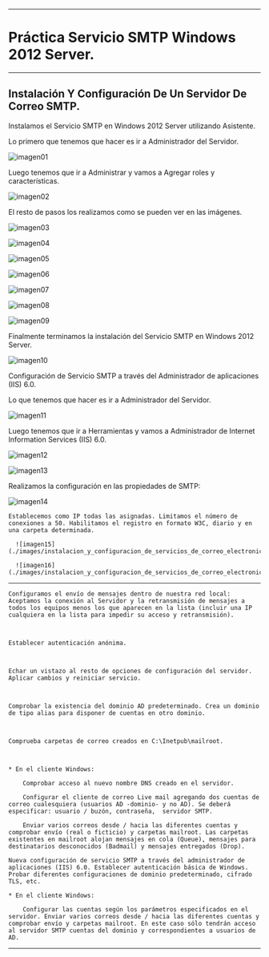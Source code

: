 ___

# **Práctica Servicio SMTP Windows 2012 Server.**

---

## **Instalación Y Configuración De Un Servidor De Correo SMTP.**

Instalamos el Servicio SMTP en Windows 2012 Server utilizando Asistente.

Lo primero que tenemos que hacer es ir a Administrador del Servidor.

![imagen01](./images/instalacion_y_configuracion_de_servicios_de_correo_electronico_windows/01.png)

Luego tenemos que ir a Administrar y vamos a Agregar roles y características.

![imagen02](./images/instalacion_y_configuracion_de_servicios_de_correo_electronico_windows/02.png)

El resto de pasos los realizamos como se pueden ver en las imágenes.

![imagen03](./images/instalacion_y_configuracion_de_servicios_de_correo_electronico_windows/03.png)

![imagen04](./images/instalacion_y_configuracion_de_servicios_de_correo_electronico_windows/04.png)

![imagen05](./images/instalacion_y_configuracion_de_servicios_de_correo_electronico_windows/05.png)

![imagen06](./images/instalacion_y_configuracion_de_servicios_de_correo_electronico_windows/06.png)

![imagen07](./images/instalacion_y_configuracion_de_servicios_de_correo_electronico_windows/07.png)

![imagen08](./images/instalacion_y_configuracion_de_servicios_de_correo_electronico_windows/08.png)

![imagen09](./images/instalacion_y_configuracion_de_servicios_de_correo_electronico_windows/09.png)

Finalmente terminamos la instalación del Servicio SMTP en Windows 2012 Server.

![imagen10](./images/instalacion_y_configuracion_de_servicios_de_correo_electronico_windows/10.png)

Configuración de Servicio SMTP a través del Administrador de aplicaciones (IIS) 6.0.

Lo que tenemos que hacer es ir a Administrador del Servidor.

![imagen11](./images/instalacion_y_configuracion_de_servicios_de_correo_electronico_windows/11.png)

Luego tenemos que ir a Herramientas y vamos a Administrador de Internet Information Services (IIS) 6.0.

![imagen12](./images/instalacion_y_configuracion_de_servicios_de_correo_electronico_windows/12.png)

![imagen13](./images/instalacion_y_configuracion_de_servicios_de_correo_electronico_windows/13.png)

Realizamos la configuración en las propiedades de SMTP:

![imagen14](./images/instalacion_y_configuracion_de_servicios_de_correo_electronico_windows/14.png)

    Establecemos como IP todas las asignadas. Limitamos el número de conexiones a 50. Habilitamos el registro en formato W3C, diario y en una carpeta determinada.

      ![imagen15](./images/instalacion_y_configuracion_de_servicios_de_correo_electronico_windows/15.png)

      ![imagen16](./images/instalacion_y_configuracion_de_servicios_de_correo_electronico_windows/16.png)

---

    Configuramos el envío de mensajes dentro de nuestra red local: Aceptamos la conexión al Servidor y la retransmisión de mensajes a todos los equipos menos los que aparecen en la lista (incluir una IP cualquiera en la lista para impedir su acceso y retransmisión).



    Establecer autenticación anónima.



    Echar un vistazo al resto de opciones de configuración del servidor. Aplicar cambios y reiniciar servicio.



    Comprobar la existencia del dominio AD predeterminado. Crea un dominio de tipo alias para disponer de cuentas en otro dominio.



    Comprueba carpetas de correo creados en C:\Inetpub\mailroot.



    * En el cliente Windows:

        Comprobar acceso al nuevo nombre DNS creado en el servidor.

        Configurar el cliente de correo Live mail agregando dos cuentas de correo cualesquiera (usuarios AD -dominio- y no AD). Se deberá especificar: usuario / buzón, contraseña,  servidor SMTP.

        Enviar varios correos desde / hacia las diferentes cuentas y comprobar envío (real o ficticio) y carpetas mailroot. Las carpetas existentes en mailroot alojan mensajes en cola (Queue), mensajes para destinatarios desconocidos (Badmail) y mensajes entregados (Drop).

    Nueva configuración de servicio SMTP a través del administrador de aplicaciones (IIS) 6.0. Establecer autenticación básica de Windows. Probar diferentes configuraciones de dominio predeterminado, cifrado TLS, etc.

    * En el cliente Windows:

        Configurar las cuentas según los parámetros especificados en el servidor. Enviar varios correos desde / hacia las diferentes cuentas y comprobar envío y carpetas mailroot. En este caso sólo tendrán acceso al servidor SMTP cuentas del dominio y correspondientes a usuarios de AD.

---
